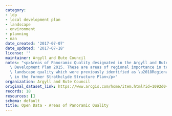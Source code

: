```yaml
---
category:
- ldp
- local development plan
- landscape
- environment
- planning
- nan
date_created: '2017-07-07'
date_updated: '2017-07-18'
license: ''
maintainer: Argyll and Bute Council
notes: "<p>Areas of Panoramic Quality designated in the Argyll and Bute adopted Local\
  \ Development Plan 2015. These are areas of regional importance in terms of their\
  \ landscape quality which were previously identified as \u2018Regional Scenic Areas\u2019\
  \ in the former Strathclyde Structure Plan</p>"
organization: Argyll and Bute Council
original_dataset_link: https://www.arcgis.com/home/item.html?id=1092d04288f3497bbe84eefb62dbb923
records: 18
resources: []
schema: default
title: Open Data - Areas of Panoramic Quality
---
```

